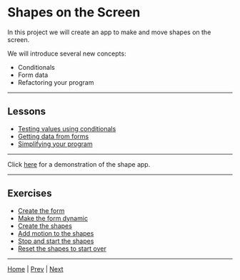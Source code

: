 # Shapes on the Screen

In this project we will create an app to make and move shapes on the screen.

We will introduce several new concepts:

- Conditionals
- Form data
- Refactoring your program

---

## Lessons

- [Testing values using conditionals](conditionals)
- [Getting data from forms](forms)
- [Simplifying your program](refactoring)

---

Click [here](http://jsbin.com/suquhij) for a demonstration of the shape app.

---

## Exercises ##

- [Create the form](1)
- [Make the form dynamic](2)
- [Create the shapes](3)
- [Add motion to the shapes](4)
- [Stop and start the shapes](5)
- [Reset the shapes to start over](6)

---

[Home](/) | [Prev](/5-madlib-generator/) | [Next](/7-snake-game/)
